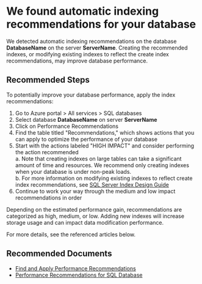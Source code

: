 <properties
    pageTitle="Automatic Indexing Recommendations Detected"
    description="SQL DB Performance: Automatic Indexing Recommendations Detected"
    infoBubbleText="We found automatic indexing recommendations for your database. See details on the right."
    service="microsoft.sql"
    resource="servers"
    authors="ketho00"
    ms.author="ketho"
    displayOrder=""
    articleId="IndexRecommendation_EF325930-F464-45F2-AFEF-E2897BC26951"
    diagnosticScenario="SqlPerfTsg"
    selfHelpType="diagnostics"
    supportTopicIds="32749514, 32749515, 32749517, 32749520"
    resourceTags=""
    productPesIds="13491"
    cloudEnvironments="Public,MoonCake,fairfax,usnat,ussec"
	ownershipId="AzureData_AzureSQLDB_Performance"
/>

# We found automatic indexing recommendations for your database

<!--issueDescription-->
We detected automatic indexing recommendations on the database **<!--$DatabaseName-->DatabaseName<!--/$DatabaseName-->** on the server **<!--$ServerName-->ServerName<!--/$ServerName-->**. Creating the recommended indexes, or modifying existing indexes to reflect the create index recommendations, may improve database performance.
<!--/issueDescription-->

## **Recommended Steps**

To potentially improve your database performance, apply the index recommendations:
1. Go to Azure portal > All services > SQL databases  
2. Select database **<!--$DatabaseName-->DatabaseName<!--/$DatabaseName-->** on server **<!--$ServerName-->ServerName<!--/$ServerName-->**  
3. Click on Performance Recommendations  
4. Find the table titled "Recommendations," which shows actions that you can apply to optimize the performance of your database  
5. Start with the actions labeled "HIGH IMPACT" and consider performing the action recommended  
    a. Note that creating indexes on large tables can take a significant amount of time and resources. We recommend only creating indexes when your database is under non-peak loads.  
    b. For more information on modifying existing indexes to reflect create index recommendations, see [SQL Server Index Design Guide](https://docs.microsoft.com/sql/relational-databases/sql-server-index-design-guide)
6. Continue to work your way through the medium and low impact recommendations in order

Depending on the estimated performance gain, recommendations are categorized as high, medium, or low. Adding new indexes will increase storage usage and can impact data modification performance.  
  
For more details, see the referenced articles below.

## **Recommended Documents**

* [Find and Apply Performance Recommendations](https://docs.microsoft.com/azure/azure-sql/database/database-advisor-find-recommendations-portal)
* [Performance Recommendations for SQL Database](https://docs.microsoft.com/azure/sql-database/sql-database-advisor)
